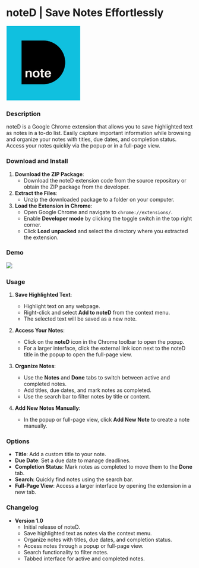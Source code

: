 # noteD | Save Notes Effortlessly

<img src="icons/logo.png" width="200" alt="noteD">

### Description

noteD is a Google Chrome extension that allows you to save highlighted text as notes in a to-do list. Easily capture important information while browsing and organize your notes with titles, due dates, and completion status. Access your notes quickly via the popup or in a full-page view.

### Download and Install

1. **Download the ZIP Package**:
   - Download the noteD extension code from the source repository or obtain the ZIP package from the developer.
2. **Extract the Files**:
   - Unzip the downloaded package to a folder on your computer.
3. **Load the Extension in Chrome**:
   - Open Google Chrome and navigate to `chrome://extensions/`.
   - Enable **Developer mode** by clicking the toggle switch in the top right corner.
   - Click **Load unpacked** and select the directory where you extracted the extension.

### Demo

<img src="demo.gif">

### Usage

1. **Save Highlighted Text**:
   - Highlight text on any webpage.
   - Right-click and select **Add to noteD** from the context menu.
   - The selected text will be saved as a new note.

2. **Access Your Notes**:
   - Click on the **noteD** icon in the Chrome toolbar to open the popup.
   - For a larger interface, click the external link icon next to the noteD title in the popup to open the full-page view.

3. **Organize Notes**:
   - Use the **Notes** and **Done** tabs to switch between active and completed notes.
   - Add titles, due dates, and mark notes as completed.
   - Use the search bar to filter notes by title or content.

4. **Add New Notes Manually**:
   - In the popup or full-page view, click **Add New Note** to create a note manually.

### Options

- **Title**: Add a custom title to your note.
- **Due Date**: Set a due date to manage deadlines.
- **Completion Status**: Mark notes as completed to move them to the **Done** tab.
- **Search**: Quickly find notes using the search bar.
- **Full-Page View**: Access a larger interface by opening the extension in a new tab.

### Changelog

* **Version 1.0**
  * Initial release of noteD.
  * Save highlighted text as notes via the context menu.
  * Organize notes with titles, due dates, and completion status.
  * Access notes through a popup or full-page view.
  * Search functionality to filter notes.
  * Tabbed interface for active and completed notes.
